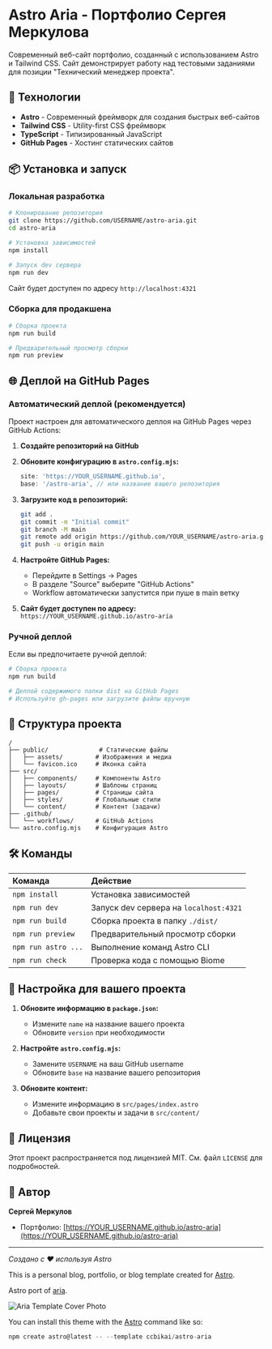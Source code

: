# Astro Aria - Портфолио Сергея Меркулова

Современный веб-сайт портфолио, созданный с использованием Astro и Tailwind CSS. Сайт демонстрирует работу над тестовыми заданиями для позиции "Технический менеджер проекта".

## 🚀 Технологии

- **Astro** - Современный фреймворк для создания быстрых веб-сайтов
- **Tailwind CSS** - Utility-first CSS фреймворк
- **TypeScript** - Типизированный JavaScript
- **GitHub Pages** - Хостинг статических сайтов

## 📦 Установка и запуск

### Локальная разработка

```bash
# Клонирование репозитория
git clone https://github.com/USERNAME/astro-aria.git
cd astro-aria

# Установка зависимостей
npm install

# Запуск dev сервера
npm run dev
```

Сайт будет доступен по адресу `http://localhost:4321`

### Сборка для продакшена

```bash
# Сборка проекта
npm run build

# Предварительный просмотр сборки
npm run preview
```

## 🌐 Деплой на GitHub Pages

### Автоматический деплой (рекомендуется)

Проект настроен для автоматического деплоя на GitHub Pages через GitHub Actions:

1. **Создайте репозиторий на GitHub**
2. **Обновите конфигурацию в `astro.config.mjs`:**
   ```javascript
   site: 'https://YOUR_USERNAME.github.io',
   base: '/astro-aria', // или название вашего репозитория
   ```

3. **Загрузите код в репозиторий:**
   ```bash
   git add .
   git commit -m "Initial commit"
   git branch -M main
   git remote add origin https://github.com/YOUR_USERNAME/astro-aria.git
   git push -u origin main
   ```

4. **Настройте GitHub Pages:**
   - Перейдите в Settings → Pages
   - В разделе "Source" выберите "GitHub Actions"
   - Workflow автоматически запустится при пуше в main ветку

5. **Сайт будет доступен по адресу:**
   `https://YOUR_USERNAME.github.io/astro-aria`

### Ручной деплой

Если вы предпочитаете ручной деплой:

```bash
# Сборка проекта
npm run build

# Деплой содержимого папки dist на GitHub Pages
# Используйте gh-pages или загрузите файлы вручную
```

## 📁 Структура проекта

```
/
├── public/              # Статические файлы
│   ├── assets/         # Изображения и медиа
│   └── favicon.ico     # Иконка сайта
├── src/
│   ├── components/     # Компоненты Astro
│   ├── layouts/        # Шаблоны страниц
│   ├── pages/          # Страницы сайта
│   ├── styles/         # Глобальные стили
│   └── content/        # Контент (задачи)
├── .github/
│   └── workflows/      # GitHub Actions
└── astro.config.mjs    # Конфигурация Astro
```

## 🛠️ Команды

| Команда                | Действие                                      |
| :--------------------- | :-------------------------------------------- |
| `npm install`          | Установка зависимостей                        |
| `npm run dev`          | Запуск dev сервера на `localhost:4321`       |
| `npm run build`        | Сборка проекта в папку `./dist/`             |
| `npm run preview`      | Предварительный просмотр сборки               |
| `npm run astro ...`    | Выполнение команд Astro CLI                   |
| `npm run check`        | Проверка кода с помощью Biome                 |

## 🔧 Настройка для вашего проекта

1. **Обновите информацию в `package.json`:**
   - Измените `name` на название вашего проекта
   - Обновите `version` при необходимости

2. **Настройте `astro.config.mjs`:**
   - Замените `USERNAME` на ваш GitHub username
   - Обновите `base` на название вашего репозитория

3. **Обновите контент:**
   - Измените информацию в `src/pages/index.astro`
   - Добавьте свои проекты и задачи в `src/content/`

## 📝 Лицензия

Этот проект распространяется под лицензией MIT. См. файл `LICENSE` для подробностей.

## 👤 Автор

**Сергей Меркулов**
- Портфолио: [https://YOUR_USERNAME.github.io/astro-aria](https://YOUR_USERNAME.github.io/astro-aria)

---

*Создано с ❤️ используя Astro*

This is a personal blog, portfolio, or blog template created for [Astro](https://astro.build).

Astro port of [aria](https://github.com/static-templates/aria).

![Aria Template Cover Photo](https://github.com/ccbikai/astro-aria/blob/main/public/assets/images/cover.png?raw=true)

You can install this theme with the [Astro](https://astro.build) command like so:

```js
npm create astro@latest -- --template ccbikai/astro-aria
```
